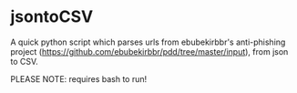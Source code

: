 # jsontoCSV
A quick python script which parses urls from ebubekirbbr's anti-phishing project (https://github.com/ebubekirbbr/pdd/tree/master/input), from json to CSV. 

PLEASE NOTE: requires bash to run!
